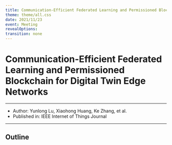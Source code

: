 ```yaml
---
title: Communication-Efficient Federated Learning and Permissioned Blockchain for Digital Twin Edge Networks
theme: theme/all.css
date: 2021/11/23
event: Meeting
revealOptions:
transition: none
---
```

# Communication-Efficient Federated Learning and Permissioned Blockchain for Digital Twin Edge Networks

<hr class="mb-8">

- Author: Yunlong Lu, Xiaohong Huang, Ke Zhang, et al. <!-- .element: class="text-3xl" -->
- Published in: IEEE Internet of Things Journal <!-- .element: class="text-3xl" -->

---

## Outline